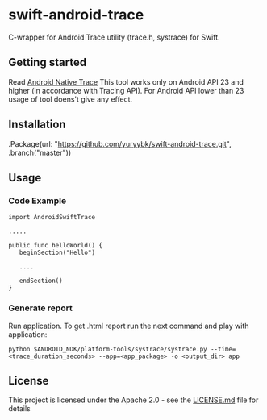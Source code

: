 # swift-android-trace

C-wrapper for Android Trace utility (trace.h, systrace) for Swift.

## Getting started

Read [Android Native Trace](https://developer.android.com/ndk/guides/tracing.html)
This tool works only on Android API 23 and higher (in accordance with Tracing API).
For Android API lower than 23 usage of tool doens't give any effect.

## Installation

 .Package(url: "https://github.com/yuryybk/swift-android-trace.git", .branch("master"))
 
## Usage
 

### Code Example 
 
 ```
 import AndroidSwiftTrace
 
 .....
 
 public func helloWorld() {
    beginSection("Hello")
    
    ....
    
    endSection()
 }
 ```
 
 ### Generate report
 
 Run application. To get .html report run the next command and play with application:
 
 `python $ANDROID_NDK/platform-tools/systrace/systrace.py --time=<trace_duration_seconds> --app=<app_package> -o <output_dir> app`
 
 ## License

This project is licensed under the Apache 2.0 - see the [LICENSE.md](LICENSE.md) file for details

